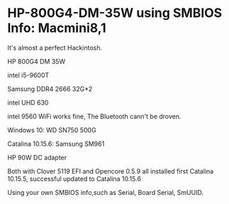 # HP-800G4-DM-35W using SMBIOS Info: Macmini8,1
It's almost a perfect Hackintosh.

HP 800G4 DM 35W

intel i5-9600T

Samsung DDR4 2666 32G*2

intel UHD 630

intel 9560 WiFi works fine, The Bluetooth cann't be droven.

Windows 10: WD SN750 500G

Catalina 10.15.6: Samsung SM961

HP 90W DC adapter

Both with Clover 5119 EFI and Opencore 0.5.9 all installed first Catalina 10.15.5, successful updated to Catalina 10.15.6

Using your own SMBIOS info,such as Serial, Board Serial, SmUUID.
